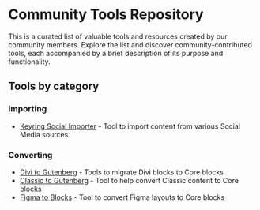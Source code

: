 # Community Tools Repository

This is a curated list of valuable tools and resources created by our community members. Explore the list and discover community-contributed tools, each accompanied by a brief description of its purpose and functionality. 

## Tools by category

### Importing

- [Keyring Social Importer](https://github.com/WordPress/data-liberation/tree/trunk/tools/keyring-importer) - Tool to import content from various Social Media sources

### Converting

- [Divi to Gutenberg](https://github.com/WordPress/move-to-wp/tree/trunk/tools/divi-to-gutenberg) - Tools to migrate Divi blocks to Core blocks
- [Classic to Gutenberg](https://github.com/WordPress/move-to-wp/tree/trunk/tools/classic-to-gutenberg) - Tool to help convert Classic content to Core blocks
- [Figma to Blocks](https://github.com/WordPress/move-to-wp/tree/trunk/tools/figma-to-blocks) - Tool to convert Figma layouts to Core blocks